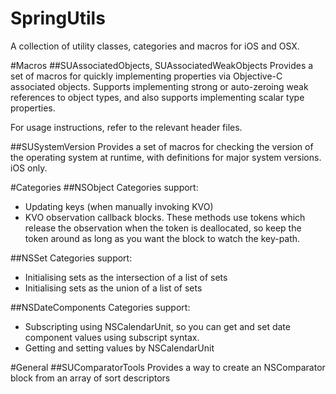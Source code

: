 SpringUtils
===========

A collection of utility classes, categories and macros for iOS and OSX.

#Macros
##SUAssociatedObjects, SUAssociatedWeakObjects
Provides a set of macros for quickly implementing properties via Objective-C associated objects. Supports implementing strong or auto-zeroing weak references to object types, and also supports implementing scalar type properties.

For usage instructions, refer to the relevant header files.

##SUSystemVersion
Provides a set of macros for checking the version of the operating system at runtime, with definitions for major system versions. iOS only.

#Categories
##NSObject
Categories support:

* Updating keys (when manually invoking KVO)
* KVO observation callback blocks. These methods use tokens which release the observation when the token is deallocated, so keep the token around as long as you want the block to watch the key-path.

##NSSet
Categories support:

* Initialising sets as the intersection of a list of sets
* Initialising sets as the union of a list of sets

##NSDateComponents
Categories support:

* Subscripting using NSCalendarUnit, so you can get and set date component values using subscript syntax.
* Getting and setting values by NSCalendarUnit

#General
##SUComparatorTools
Provides a way to create an NSComparator block from an array of sort descriptors
